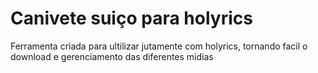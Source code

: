 # Canivete suiço para holyrics

Ferramenta criada para ultilizar jutamente com holyrics, tornando facil o download e gerenciamento das diferentes midias